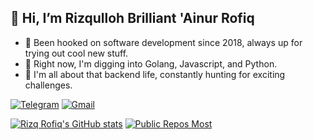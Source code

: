 ## 👋 Hi, I’m Rizqulloh Brilliant 'Ainur Rofiq
 - 👀 Been hooked on software development since 2018, always up for trying out cool new stuff.
 - 🌱 Right now, I'm digging into Golang, Javascript, and Python.
 - 💞️ I'm all about that backend life, constantly hunting for exciting challenges.
 
[![Telegram](https://img.shields.io/badge/Telegram-2CA5E0?style=for-the-badge&logo=telegram&logoColor=white)](https://t.me/rizqrofiq)
[![Gmail](https://img.shields.io/badge/Gmail-D14836?style=for-the-badge&logo=gmail&logoColor=white)](mailto:rizqrofiq@gmail.com@gmail.com?subject=Assalamualaikum)

[![Rizq Rofiq's GitHub stats](https://github-stats-rizq.vercel.app/api?username=rizqrofiq&show_icons=true&count_private=true&include_all_commits=true&theme=codeSTACKr)](https://github.com/rizqrofiq) 
[![Public Repos Most](https://github-stats-rizq.vercel.app/api/top-langs/?username=rizqrofiq&layout=compact&theme=codeSTACKr)](https://github.com/rizqrofiq)

<!---
rizqrofiq/rizqrofiq is a ✨ special ✨ repository because its `README.md` (this file) appears on your GitHub profile.
You can click the Preview link to take a look at your changes.
--->
